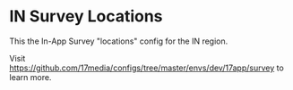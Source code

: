 # IN Survey Locations
This the In-App Survey "locations" config for the IN region.

Visit https://github.com/17media/configs/tree/master/envs/dev/17app/survey to learn more.
